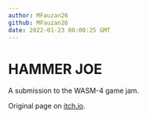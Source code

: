 ```yaml
---
author: MFauzan26
github: MFauzan26
date: 2022-01-23 00:00:25 GMT
---
```


# HAMMER JOE

A submission to the WASM-4 game jam.

Original page on [itch.io](https://mfproject.itch.io/hammer-joe).
